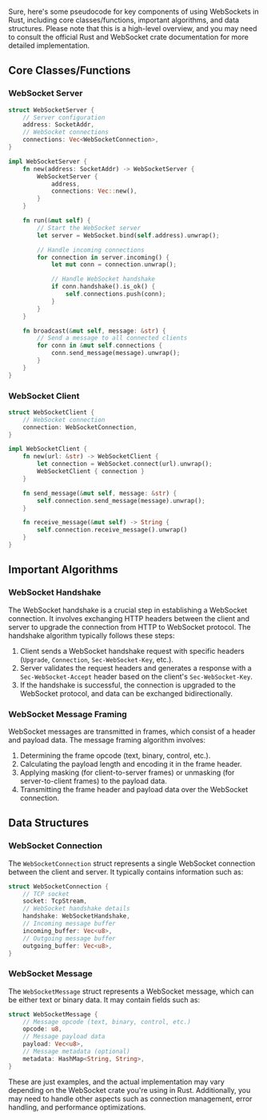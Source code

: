 Sure, here's some pseudocode for key components of using WebSockets in Rust, including core classes/functions, important algorithms, and data structures. Please note that this is a high-level overview, and you may need to consult the official Rust and WebSocket crate documentation for more detailed implementation.

## Core Classes/Functions

### WebSocket Server

```rust
struct WebSocketServer {
    // Server configuration
    address: SocketAddr,
    // WebSocket connections
    connections: Vec<WebSocketConnection>,
}

impl WebSocketServer {
    fn new(address: SocketAddr) -> WebSocketServer {
        WebSocketServer {
            address,
            connections: Vec::new(),
        }
    }

    fn run(&mut self) {
        // Start the WebSocket server
        let server = WebSocket.bind(self.address).unwrap();

        // Handle incoming connections
        for connection in server.incoming() {
            let mut conn = connection.unwrap();

            // Handle WebSocket handshake
            if conn.handshake().is_ok() {
                self.connections.push(conn);
            }
        }
    }

    fn broadcast(&mut self, message: &str) {
        // Send a message to all connected clients
        for conn in &mut self.connections {
            conn.send_message(message).unwrap();
        }
    }
}
```

### WebSocket Client

```rust
struct WebSocketClient {
    // WebSocket connection
    connection: WebSocketConnection,
}

impl WebSocketClient {
    fn new(url: &str) -> WebSocketClient {
        let connection = WebSocket.connect(url).unwrap();
        WebSocketClient { connection }
    }

    fn send_message(&mut self, message: &str) {
        self.connection.send_message(message).unwrap();
    }

    fn receive_message(&mut self) -> String {
        self.connection.receive_message().unwrap()
    }
}
```

## Important Algorithms

### WebSocket Handshake

The WebSocket handshake is a crucial step in establishing a WebSocket connection. It involves exchanging HTTP headers between the client and server to upgrade the connection from HTTP to WebSocket protocol. The handshake algorithm typically follows these steps:

1. Client sends a WebSocket handshake request with specific headers (`Upgrade`, `Connection`, `Sec-WebSocket-Key`, etc.).
2. Server validates the request headers and generates a response with a `Sec-WebSocket-Accept` header based on the client's `Sec-WebSocket-Key`.
3. If the handshake is successful, the connection is upgraded to the WebSocket protocol, and data can be exchanged bidirectionally.

### WebSocket Message Framing

WebSocket messages are transmitted in frames, which consist of a header and payload data. The message framing algorithm involves:

1. Determining the frame opcode (text, binary, control, etc.).
2. Calculating the payload length and encoding it in the frame header.
3. Applying masking (for client-to-server frames) or unmasking (for server-to-client frames) to the payload data.
4. Transmitting the frame header and payload data over the WebSocket connection.

## Data Structures

### WebSocket Connection

The `WebSocketConnection` struct represents a single WebSocket connection between the client and server. It typically contains information such as:

```rust
struct WebSocketConnection {
    // TCP socket
    socket: TcpStream,
    // WebSocket handshake details
    handshake: WebSocketHandshake,
    // Incoming message buffer
    incoming_buffer: Vec<u8>,
    // Outgoing message buffer
    outgoing_buffer: Vec<u8>,
}
```

### WebSocket Message

The `WebSocketMessage` struct represents a WebSocket message, which can be either text or binary data. It may contain fields such as:

```rust
struct WebSocketMessage {
    // Message opcode (text, binary, control, etc.)
    opcode: u8,
    // Message payload data
    payload: Vec<u8>,
    // Message metadata (optional)
    metadata: HashMap<String, String>,
}
```

These are just examples, and the actual implementation may vary depending on the WebSocket crate you're using in Rust. Additionally, you may need to handle other aspects such as connection management, error handling, and performance optimizations.